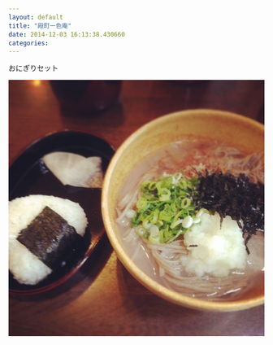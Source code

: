 ```yaml
---
layout: default
title: "殿町一色庵"
date: 2014-12-03 16:13:38.430660
categories: 
---
```


おにぎりセット

![おにぎりセット](/assets/images/201408/10597261_526699777462677_969501597_n.jpg)

